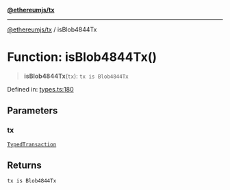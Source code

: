 [**@ethereumjs/tx**](../README.md)

***

[@ethereumjs/tx](../README.md) / isBlob4844Tx

# Function: isBlob4844Tx()

> **isBlob4844Tx**(`tx`): `tx is Blob4844Tx`

Defined in: [types.ts:180](https://github.com/Dargon789/ethereumjs-monorepo/blob/master/packages/tx/src/types.ts#L180)

## Parameters

### tx

[`TypedTransaction`](../type-aliases/TypedTransaction.md)

## Returns

`tx is Blob4844Tx`
